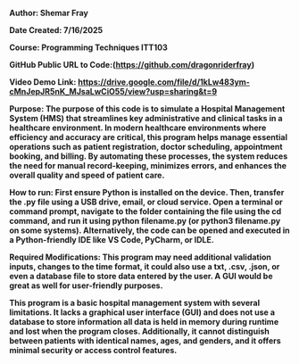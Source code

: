 **Author: Shemar Fray**

**Date Created: 7/16/2025**

**Course: Programming Techniques ITT103**

**GitHub Public URL to Code:(https://github.com/dragonriderfray)**

**Video Demo Link: https://drive.google.com/file/d/1kLw483ym-cMnJepJR5nK_MJsaLwCiO55/view?usp=sharing&t=9**

**Purpose: The purpose of this code is to simulate a Hospital Management System (HMS) that streamlines key administrative and clinical tasks in a healthcare environment. In modern healthcare environments where efficiency and accuracy are critical, this program helps manage essential operations such as patient registration, doctor scheduling, appointment booking, and billing. By automating these processes, the system reduces the need for manual record-keeping, minimizes errors, and enhances the overall quality and speed of patient care.**

**How to run: First ensure Python is installed on the device. Then, transfer the .py file using a USB drive, email, or cloud service. Open a terminal or command prompt, navigate to the folder containing the file using the cd command, and run it using python filename.py (or python3 filename.py on some systems). Alternatively, the code can be opened and executed in a Python-friendly IDE like VS Code, PyCharm, or IDLE.**

**Required Modifications: This program may need additional validation inputs, changes to the time format, it could also use a txt, .csv, .json, or even a database file to store data entered by the user. A GUI would be great as well for user-friendly purposes.**

**This program is a basic hospital management system with several limitations. It lacks a graphical user interface (GUI) and does not use a database to store information all data is held in memory during runtime and lost when the program closes. Additionally, it cannot distinguish between patients with identical names, ages, and genders, and it offers minimal security or access control features.**

